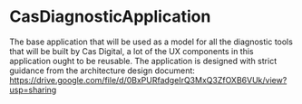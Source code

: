 # CasDiagnosticApplication
The base application that will be used as a model for all the diagnostic tools that will be built by Cas Digital, a lot of the UX components in this application ought to be reusable. The application is designed with strict guidance from the architecture design document: https://drive.google.com/file/d/0BxPURfadgeIrQ3MxQ3ZfOXB6VUk/view?usp=sharing 
